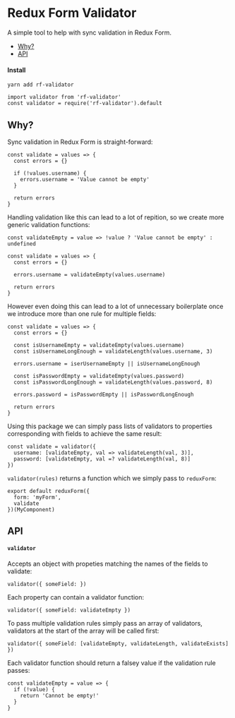 # Redux Form Validator

A simple tool to help with sync validation in Redux Form.

* [Why?](#why)
* [API](#api)

#### Install
```
yarn add rf-validator
```

```
import validator from 'rf-validator'
const validator = require('rf-validator').default
```

## Why?

Sync validation in Redux Form is straight-forward:
```
const validate = values => {
  const errors = {}

  if (!values.username) {
    errors.username = 'Value cannot be empty'
  }

  return errors
}
```

Handling validation like this can lead to a lot of repition, so we create more generic validation functions:
```
const validateEmpty = value => !value ? 'Value cannot be empty' : undefined

const validate = values => {
  const errors = {}

  errors.username = validateEmpty(values.username)

  return errors
}
```

However even doing this can lead to a lot of unnecessary boilerplate once we introduce more than one rule for multiple fields:
```
const validate = values => {
  const errors = {}
  
  const isUsernameEmpty = validateEmpty(values.username)
  const isUsernameLongEnough = validateLength(values.username, 3)

  errors.username = iserUsernameEmpty || isUsernameLongEnough

  const isPasswordEmpty = validateEmpty(values.password)
  const isPasswordLongEnough = validateLength(values.password, 8)

  errors.password = isPasswordEmpty || isPasswordLongEnough

  return errors
}
```

Using this package we can simply pass lists of validators to properties corresponding with fields to achieve the same result:
```
const validate = validator({
  username: [validateEmpty, val => validateLength(val, 3)],
  password: [validateEmpty, val =? validateLength(val, 8)]
})
```

`validator(rules)` returns a function which we simply pass to `reduxForm`:
```
export default reduxForm({
  form: 'myForm',
  validate
})(MyComponent)
```

## API

#### `validator`

Accepts an object with propeties matching the names of the fields to validate:
```
validator({ someField: })
```

Each property can contain a validator function:
```
validator({ someField: validateEmpty })
```

To pass multiple validation rules simply pass an array of validators, validators at the start of the array will be called first:
```
validator({ someField: [validateEmpty, validateLength, validateExists] })
```

Each validator function should return a falsey value if the validation rule passes:
```
const validateEmpty = value => {
  if (!value) {
    return 'Cannot be empty!'
  }
}
```
